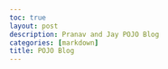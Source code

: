 ```yaml
---
toc: true
layout: post
description: Pranav and Jay POJO Blog
categories: [markdown]
title: POJO Blog
---
```


